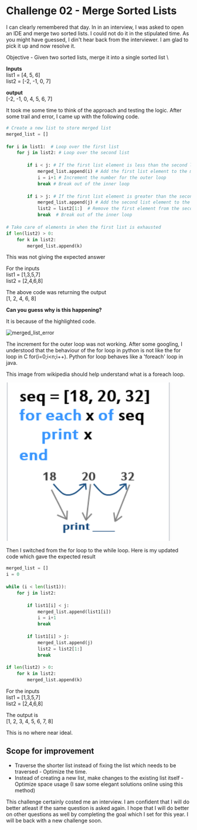 # Challenge 02 - Merge Sorted Lists

I can clearly remembered that day. In in an interview, I was asked to open an IDE and merge two sorted lists. I could not do it in the stipulated time. As you might have guessed, I din't hear back from the interviewer. I am glad to pick it up and now resolve it.

Objective - Given two sorted lists, merge it into a single sorted list \

**Inputs** \
list1 = [4, 5, 6] \
list2 = [-2, -1, 0, 7]

**output** \
[-2, -1, 0, 4, 5, 6, 7] 

It took me some time to think of the approach and testing the logic. After some trail and error, I came up with the following code.

```python
# Create a new list to store merged list
merged_list = []

for i in list1:  # Loop over the first list
    for j in list2: # Loop over the second list
        
        if i < j: # If the first list element is less than the second list element
            merged_list.append(i) # Add the first list element to the merged list
            i = i+1 # Increment the number for the outer loop
            break # Break out of the inner loop
        
        if i > j: # If the first list element is greater than the second list element
            merged_list.append(j) # Add the second list element to the merged list
            list2 = list2[1:]  # Remove the first element from the second list         
            break  # Break out of the inner loop

# Take care of elements in when the first list is exhausted
if len(list2) > 0: 
    for k in list2:
        merged_list.append(k)
```

This was not giving the expected answer

For the inputs \
list1 = [1,3,5,7]  \
list2 = [2,4,6,8] 

The above code was returning the output \
[1, 2, 4, 6, 8]

**Can you guess why is this happening?**

It is because of the highlighted code. 

![merged_list_error](/images/merged_sort_error.png)



The increment for the outer loop was not working.
After some googling, I understood that the behaviour of the for loop in python is not like the for loop in C for(i=0;i<n;i++). Python for loop behaves like a 'foreach' loop in java.

This image from wikipedia should help understand what is a foreach loop.

![foreach_loop](/images/foreach_wiki.png)
 
Then I switched from the for loop to the while loop.
Here is my updated code which gave the expected result

```python
merged_list = []
i = 0

while (i < len(list1)):
    for j in list2:
        
        if list1[i] < j:
            merged_list.append(list1[i])
            i = i+1
            break

        if list1[i] > j:
            merged_list.append(j)
            list2 = list2[1:]
            break

if len(list2) > 0:
    for k in list2:
        merged_list.append(k)
```

For the inputs \
list1 = [1,3,5,7]  \
list2 = [2,4,6,8] 

The output is \
[1, 2, 3, 4, 5, 6, 7, 8]

This is no where near ideal. 

## Scope for improvement
* Traverse the shorter list instead of fixing the list which needs to be traversed - Optimize the time.
* Instead of creating a new list, make changes to the existing list itself - Optimize space usage (I saw some elegant solutions online using this method)


This challenge certainly costed me an interview. I am confident that I will do better atleast if the same question is asked again. I hope that I will do better on other questions as well by completing the goal which I set for this year. I will be back with a new challenge soon.













